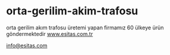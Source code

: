 # orta-gerilim-akim-trafosu
orta gerilim akım trafosu üretemi yapan firmamız 60 ülkeye  ürün göndermektedir
www.esitas.com.tr

info@esitas.com
